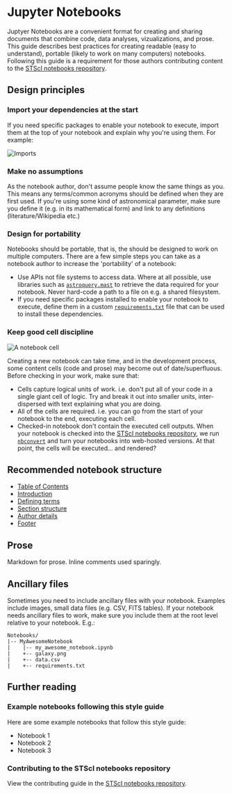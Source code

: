 # Jupyter Notebooks

Juptyer Notebooks are a convenient format for creating and sharing documents that combine code, data analyses, vizualizations, and prose. This guide describes best practices for creating readable (easy to understand), portable (likely to work on many computers) notebooks. Following this guide is a requirement for those authors contributing content to the [STScI notebooks repository](https://github.com/spacetelescope/notebooks).

## Design principles

### Import your dependencies at the start

If you need specific packages to enable your notebook to execute, import them at the top of your notebook and explain why you're using them. For example:

![Imports](https://user-images.githubusercontent.com/4483/44419575-98d39980-a549-11e8-9441-e57ae20256f4.png)

### Make no assumptions

As the notebook author, don't assume people know the same things as you. This means any terms/common acronyms should be defined when they are first used. If you're using some kind of astronomical parameter, make sure you define it (e.g. in its mathematical form) and link to any definitions (literature/Wikipedia etc.)

### Design for portability

Notebooks should be portable, that is, the should be designed to work on multiple computers. There are a few simple steps you can take as a notebook author to increase the 'portability' of a notebook:

- Use APIs not file systems to access data. Where at all possible, use libraries such as [`astroquery.mast`](https://astroquery.readthedocs.io/en/latest/) to retrieve the data required for your notebook. Never hard-code a path to a file on e.g. a shared filesystem.
- If you need specific packages installed to enable your notebook to execute, define them in a custom [`requirements.txt`](https://pip.pypa.io/en/stable/reference/pip_install/#example-requirements-file) file that can be used to install these dependencies.

### Keep good cell discipline

![A notebook cell](https://user-images.githubusercontent.com/4483/44419332-d7b51f80-a548-11e8-8125-457bcfc23d30.png)

Creating a new notebook can take time, and in the development process, some content cells (code and prose) may become out of date/superfluous. Before checking in your work, make sure that:

- Cells capture logical units of work. i.e. don't put all of your code in a single giant cell of logic. Try and break it out into smaller units, inter-dispersed with text explaining what you are doing.
- All of the cells are required. i.e. you can go from the start of your notebook to the end, executing each cell.
- Checked-in notebook don't contain the executed cell outputs. When your notebook is checked into the [STScI notebooks repository](https://github.com/spacetelescope/notebooks), we run [`nbconvert`](https://nbconvert.readthedocs.io/en/latest/) and turn your notebooks into web-hosted versions. At that point, the cells will be executed... and rendered?

## Recommended notebook structure


- [Table of Contents](#table-of-contents)
- [Introduction](#introduction)
- [Defining terms](#defining-terms)
- [Section structure](#section-structure)
- [Author details](#author-details)
- [Footer](#footer)

## Prose

Markdown for prose. Inline comments used sparingly.

## Ancillary files

Sometimes you need to include ancillary files with your notebook. Examples include images, small data files (e.g. CSV, FITS tables). If your notebook needs ancillary files to work, make sure you include them at the root level relative to your notebook. E.g.:

```
Notebooks/
|-- MyAwesomeNotebook
|    |-- my_awesome_notebook.ipynb
|    +-- galaxy.png
|    +-- data.csv
|    +-- requirements.txt
```

## Further reading

### Example notebooks following this style guide

Here are some example notebooks that follow this style guide:

- Notebook 1
- Notebook 2
- Notebook 3

### Contributing to the STScI notebooks repository

View the contributing guide in the [STScI notebooks repository](https://github.com/spacetelescope/notebooks).

